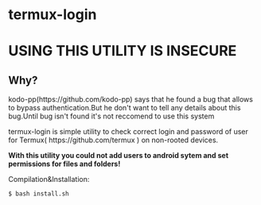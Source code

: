 # termux-login
<h1>USING THIS UTILITY IS INSECURE</h1>
<h2>Why?</h2>
<p>kodo-pp(https://github.com/kodo-pp) says that he found a bug that allows to bypass authentication.But he don't want to tell any details about this bug.Until bug isn't found it's not reccomend to use this system</p>
<p>termux-login is simple utility to check correct login and password of user for Termux( https://github.com/termux ) on non-rooted devices.</p>
<p><b> With this utility you could not add users to android sytem and set permissions for files and folders!</b></p>
<p>Compilation&Installation:</p>
  
```
$ bash install.sh
```    



  

